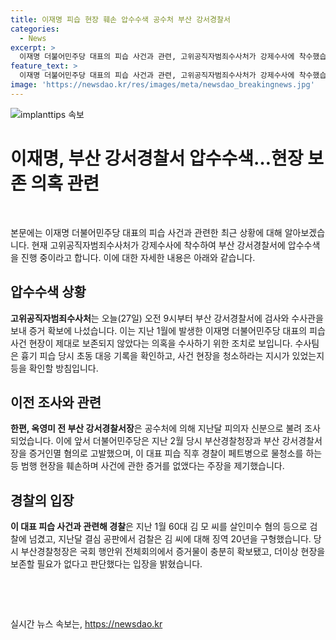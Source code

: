 ```yaml
---
title: 이재명 피습 현장 훼손 압수수색 공수처 부산 강서경찰서
categories:
  - News
excerpt: >
  이재명 더불어민주당 대표의 피습 사건과 관련, 고위공직자범죄수사처가 강제수사에 착수했습니다. 부산 강서경찰서를 압수 수색하며 증거 확보에 나섰는데, 이재명 대표가 피습된 현장을 제대로 보존하지 않았다는 의혹을 수사 중입니다. 경찰이 사건 현장을 훼손하며 증거를 없앤 것으로 알려졌고, 수사팀은 흉기 피습 당시의 대응 기록을 확인하고 관련된 명령을 조사할 계획입니다. 앞서 이 대표 피습 사건으로 검찰은 김 씨에게 징역 20년을 구형했으며, 이에 대한 수사가 이어지고 있습니다. (150자)
feature_text: >
  이재명 더불어민주당 대표의 피습 사건과 관련, 고위공직자범죄수사처가 강제수사에 착수했습니다. 부산 강서경찰서를 압수 수색하며 증거 확보에 나섰는데, 이재명 대표가 피습된 현장을 제대로 보존하지 않았다는 의혹을 수사 중입니다. 경찰이 사건 현장을 훼손하며 증거를 없앤 것으로 알려졌고, 수사팀은 흉기 피습 당시의 대응 기록을 확인하고 관련된 명령을 조사할 계획입니다. 앞서 이 대표 피습 사건으로 검찰은 김 씨에게 징역 20년을 구형했으며, 이에 대한 수사가 이어지고 있습니다. (150자)
image: 'https://newsdao.kr/res/images/meta/newsdao_breakingnews.jpg'
---
```


<p><img src="https://newsdao.kr/res/images/meta/newsdao_breakingnews.jpg" alt="implanttips 속보" /></p>

<h1>이재명, 부산 강서경찰서 압수수색…현장 보존 의혹 관련</h1>

<p data-ke-size="size16">&nbsp;</p>

<p>본문에는 이재명 더불어민주당 대표의 피습 사건과 관련한 최근 상황에 대해 알아보겠습니다. 현재 고위공직자범죄수사처가 강제수사에 착수하여 부산 강서경찰서에 압수수색을 진행 중이라고 합니다. 이에 대한 자세한 내용은 아래와 같습니다.</p>

<p data-ke-size="size16"></p>

<h2 data-ke-size="size26">압수수색 상황</h2>

<p data-ke-size="size16"><b>고위공직자범죄수사처</b>는 오늘(27일) 오전 9시부터 부산 강서경찰서에 검사와 수사관을 보내 증거 확보에 나섰습니다. 이는 지난 1월에 발생한 이재명 더불어민주당 대표의 피습 사건 현장이 제대로 보존되지 않았다는 의혹을 수사하기 위한 조치로 보입니다. 수사팀은 흉기 피습 당시 초동 대응 기록을 확인하고, 사건 현장을 청소하라는 지시가 있었는지 등을 확인할 방침입니다.</p>

<h2 data-ke-size="size26">이전 조사와 관련</h2>

<p data-ke-size="size16;"><b>한편, 옥영미 전 부산 강서경찰서장</b>은 공수처에 의해 지난달 피의자 신분으로 불려 조사되었습니다. 이에 앞서 더불어민주당은 지난 2월 당시 부산경찰청장과 부산 강서경찰서장을 증거인멸 혐의로 고발했으며, 이 대표 피습 직후 경찰이 페트병으로 물청소를 하는 등 범행 현장을 훼손하며 사건에 관한 증거를 없앴다는 주장을 제기했습니다.</p>

<h2 data-ke-size="size26">경찰의 입장</h2>

<p data-ke-size="size16;"><b>이 대표 피습 사건과 관련해 경찰</b>은 지난 1월 60대 김 모 씨를 살인미수 혐의 등으로 검찰에 넘겼고, 지난달 결심 공판에서 검찰은 김 씨에 대해 징역 20년을 구형했습니다. 당시 부산경찰청장은 국회 행안위 전체회의에서 증거물이 충분히 확보됐고, 더이상 현장을 보존할 필요가 없다고 판단했다는 입장을 밝혔습니다.</p>

<p data-ke-size="size16">&nbsp;</p>

<p data-ke-size="size16">&nbsp;</p>
실시간 뉴스 속보는, <a href="https://newsdao.kr" rel="dofollow">https://newsdao.kr</a>


